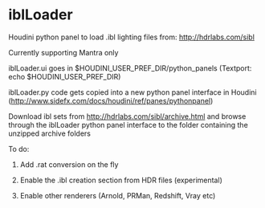 # iblLoader
Houdini python panel to load .ibl lighting files from: http://hdrlabs.com/sibl

Currently supporting Mantra only

iblLoader.ui goes in $HOUDINI_USER_PREF_DIR/python_panels (Textport: echo $HOUDINI_USER_PREF_DIR)

iblLoader.py code gets copied into a new python panel interface in Houdini (http://www.sidefx.com/docs/houdini/ref/panes/pythonpanel)

Download ibl sets from http://hdrlabs.com/sibl/archive.html and browse through the iblLoader python panel interface to the folder containing the unzipped archive folders

To do:

1) Add .rat conversion on the fly

2) Enable the .ibl creation section from HDR files (experimental)

3) Enable other renderers (Arnold, PRMan, Redshift, Vray etc) 
